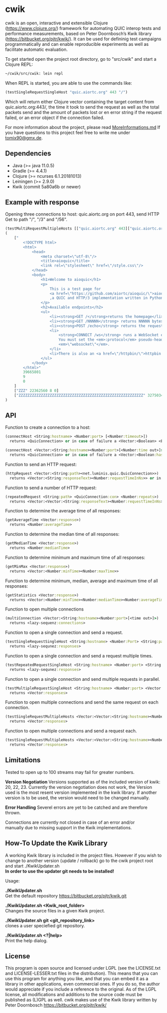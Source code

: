 # cwik

cwik is an open, interactive and extensible Clojure (https://www.clojure.org/) framework for automating QUIC interop tests
and performance measurements, based on Peter Doornbosch’s Kwik library (https://bitbucket.org/pjtr/kwik/).
It can be used for defininig test campaigns programmatically and can enable reproducible experiments as well as facilitate automatic
evaluation.

To get started open the project root directory, go to "src/cwik" and start a Clojure REPL:

```bash
~/cwik/src/cwik: lein repl
```

When REPL is started, you are able to use the commands like:

```clojure
(testSingleRequestSingleHost "quic.aiortc.org" 443 "/")
```
Which will return either Clojure vector containing the target content from quic.aiortc.org:443/, the time it took to send the request as well as the total packets send and the amount of packets lost or en error string if the request failed, or an error object if the connection failed.

For more information about the project, please read [MoreInformations.md](MoreInformation.md "MoreInformations.md")
If you have questions to this project feel free to write me under tomix90@gmx.de.

## Dependencies

- Java (>= java 11.0.5)
- Gradle (>= 4.4.1)
- Clojure (>= ncurses 6.1.20181013)
- Leiningen (>= 2.9.0) 
- Kwik (commit 5a80a6b or newer)

## Example with response
Opening three connections to host: quic.aiortc.org on port 443, send HTTP Get to path "/", "/3" and "/56".

```clojure
(testMultiRequestMultipleHosts [["quic.aiortc.org" 443]["quic.aiortc.org" 443]["quic.aiortc.org" 443]] ["/" "/3" "/56"])   
(
    ["
        <!DOCTYPE html>
        <html>
            <head>
                <meta charset=\"utf-8\"/>
                <title>aioquic</title>
                <link rel=\"stylesheet\" href=\"/style.css\"/>
            </head>
            <body>
                <h1>Welcome to aioquic</h1>
                <p>
                    This is a test page for
                    <a href=\"https://github.com/aiortc/aioquic/\">aioquic</a>
                    ,a QUIC and HTTP/3 implementation written in Python.
                </p>
                <h2>Available endpoints</h2>
                <ul>
                    <li><strong>GET /</strong>returns the homepage</li>
                    <li><strong>GET /NNNNN</strong> returns NNNNN bytes of plain text</li>
                    <li><strong>POST /echo</strong> returns the request data</li>
                    <li>
                        <strong>CONNECT /ws</strong> runs a WebSocket echo service.
                        You must set the <em>:protocol</em> pseudo-header to
                        <em>\"websocket\"</em>.
                    </li>
                    <li>There is also an <a href=\"/httpbin/\">httpbin instance</a>.</li>
                </ul>
            </body>
        </html>"
        39665801
        9
        0
    ]
    ["ZZZ" 22362560 8 0]
    ["ZZZZZZZZZZZZZZZZZZZZZZZZZZZZZZZZZZZZZZZZZZZZZZZZZZZZZZZZ" 32750340 8 0]
)
```

## API

Function to create a connection to a host:

```clojure
(connectHost <String:hostname> <Number:port> [<Number:timeout>])
  returns <QuicConnection> or in case of failure a <Vector:<Boolean> <ErrorMessage> <GenericMessage>>

(connectHost <Vector:<String:hostname><Number:port>[<Number:time out>]>)
  returns <QuicConnection> or in case of failure a <Vector:<Boolean:hasFailed><String:ErrorMessage><String:GenericMessage>>
```

Function to send an HTTP request:

```clojure
(httpRequest <Vector:<String:path><net.luminis.quic.QuicConnection>>)
  returns <Vector:<String:responseText><Number:requestTimeInNs>> or in case of failure a <String:ErrorMessage>
```

Function to send a number of HTTP request:

```clojure
(repeatedRequest <String:path> <QuicConnection:con> <Number:repeats>)
  returns <Vector:<Vector:<String:responseText><Number:requestTimeInNs>>...>
```
 Function to determine the average time of all responses:
 
```clojure
(getAverageTime <Vector:response>)
  returns <Number:averageTime>
```
 
 Function to determine the median time of all responses:
 
```clojure
(getMedianTime <Vector:response>)
  returns <Number:medianTime>
```
 
 Function to determine minimum and maximum time of all responses:
 
```clojure
(getMinMax <Vector:response>)
  returns <Vector:<Number:minTime><Number:maxTime>>
```
 
 Function to determine minimum, median, average and maximum time of all responses:
 
```clojure
(getStatistics <Vector:response>)
  returns <Vector:<Number:minTime><Number:medianTime><Number:averageTime><Number:maxTime>>
```
  
 Function to open multiple connections
 
```clojure
(multiConnection <Vector:<String:hostname><Number:port>[<time out>]>)
  returns <lazy-sequenz:connections>
```
  
 Function to open a single connection and send a request.
 
```clojure
(testSingleRequestSingleHost <String:hostname> <Number:Port> <String:path> [<Number:timeout>])
  returns <lazy-sequnez:responses>
```
    
 Function to open a single connection and send a request multiple times.
 
```clojure
(testRepeatedRequestSingleHost <String:hostname> <Number:port> <String:path> <Number:repeatCount> [<Number:timeout>])
  returns <lazy-sequnez:responses>
```
    
 Function to open a single connection and send multiple requests in parallel.
 
```clojure
(testMultipleRequestSingleHost <String:hostname> <Number:port> <Vector:<String:path>...> [<Number:timeout>])
  returns <Vector:responses>
```
    
 Function to open multiple connections and send the same request on each connection.
 
```clojure
(testSingleRequestMultipleHosts <Vector:<Vector:<String:hostname><Number:port>[<Number:timeout>]>...> <String:path>)
  returns <Vector:responses>
```
    
 Function to open multiple connections and send a request each.
 
```clojure
(testSingleRequestMultipleHosts <Vector:<Vector:<String:hostname><Number:port>[<Number:timeout>]>...> <Vector:<String:path>...>)
  returns <Vector:responses>
```

## Limitations

Tested to open up to 100 streams may fail for greater numbers.

**Version Negotiation**
Versions supported as of the included version of kwik: 20, 22, 23. Currently the version negotiation does not work, the Version used is the most resent version implemented in the kwik library.
If another version is to be used, the version would need to be changed manually.

**Error Handling**
Severel errors are yet to be catched and are therefore thrown.

Connections are currently not closed in case of an error and/or\
manually due to missing support in the Kwik implementations.

## How-To Update the Kwik Library
A working Kwik library is included in the project files. However if you wish to change to another version (update / rollback)
go to the cwik project root and start ./KwikUpdater.sh\
__In order to use the updater git needs to be installed!__

Usage:

__**./KwikUpdater.sh**__\
Get the default repository https://bitbucket.org/pjtr/kwik.git

__**./KwikUpdater.sh <Kwik_root_folder>**__\
Changes the source files in a given Kwik project.

__**./KwikUpdater.sh git <git_repository_link>**__\
clones a user speciefied git repository.

__**./KwikUpdater.sh <?|help>**__\
Print the help dialog.

## License

This program is open source and licensed under LGPL (see the LICENSE.txt and LICENSE-LESSER.txt files in the distribution). This means that you can use this program for anything you like, and that you can embed it as a library in other applications, even commercial ones. If you do so, the author would appreciate if you include a reference to the original.
As of the LGPL license, all modifications and additions to the source code must be published as (L)GPL as well.
cwik makes use of the Kwik library written by Peter Doornbosch https://bitbucket.org/pjtr/kwik/
